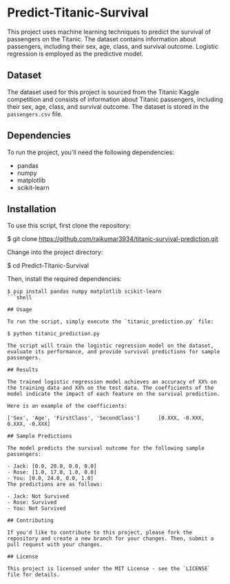 # Predict-Titanic-Survival
This project uses machine learning techniques to predict the survival of passengers on the Titanic. The dataset contains information about passengers, including their sex, age, class, and survival outcome. Logistic regression is employed as the predictive model.

## Dataset

The dataset used for this project is sourced from the Titanic Kaggle competition and consists of information about Titanic passengers, including their sex, age, class, and survival outcome. The dataset is stored in the `passengers.csv` file.

## Dependencies

To run the project, you'll need the following dependencies:

- pandas
- numpy
- matplotlib
- scikit-learn

## Installation

To use this script, first clone the repository:

$ git clone https://github.com/rajkumar3934/titanic-survival-prediction.git

Change into the project directory:

$ cd Predict-Titanic-Survival

Then, install the required dependencies:

```shell
$ pip install pandas numpy matplotlib scikit-learn
```shell

## Usage

To run the script, simply execute the `titanic_prediction.py` file:

$ python titanic_prediction.py

The script will train the logistic regression model on the dataset, evaluate its performance, and provide survival predictions for sample passengers.

## Results

The trained logistic regression model achieves an accuracy of XX% on the training data and XX% on the test data. The coefficients of the model indicate the impact of each feature on the survival prediction.

Here is an example of the coefficients:

['Sex', 'Age', 'FirstClass', 'SecondClass']      [0.XXX, -0.XXX, 0.XXX, -0.XXX]

## Sample Predictions

The model predicts the survival outcome for the following sample passengers:

- Jack: [0.0, 20.0, 0.0, 0.0]
- Rose: [1.0, 17.0, 1.0, 0.0]
- You: [0.0, 24.0, 0.0, 1.0]
The predictions are as follows:

- Jack: Not Survived
- Rose: Survived
- You: Not Survived

## Contributing

If you'd like to contribute to this project, please fork the repository and create a new branch for your changes. Then, submit a pull request with your changes.

## License

This project is licensed under the MIT License - see the `LICENSE` file for details.

